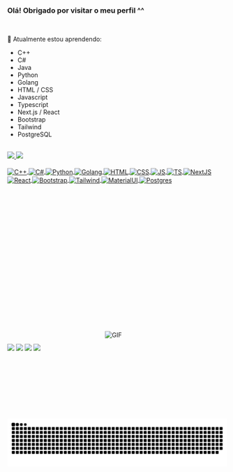 ### Olá! Obrigado por visitar o meu perfil ^^

<br>

  🌱 Atualmente estou aprendendo:
   * C++
   * C#
   * Java
   * Python
   * Golang
   * HTML / CSS
   * Javascript
   * Typescript
   * Next.js / React
   * Bootstrap
   * Tailwind
   * PostgreSQL

<br>

<div>
  <a href="https://github.com/GabrielVitorGL">
    <img height="180em" src="https://readme-stats-git-main-gabrielvitorgls-projects.vercel.app/api?username=GabrielVitorGL&show_icons=true&theme=github_dark&include_all_commits=true&count_private=true"/>
  <img height="180em" src="https://readme-stats-git-main-gabrielvitorgls-projects.vercel.app/api/top-langs/?username=GabrielVitorGL&layout=compact&langs_count=7&theme=github_dark&include_all_commits=true&count_private=true"/>
</div>
  
<div style="display: inline_block"><br>
  <img align="center" alt="C++" height="35" width="45" src="https://cdn.jsdelivr.net/gh/devicons/devicon/icons/cplusplus/cplusplus-original.svg">
  <img align="center" alt="C#" height="35" width="45" src="https://cdn.jsdelivr.net/gh/devicons/devicon/icons/csharp/csharp-original.svg">
  <img align="center" alt="Python" height="35" width="45" src="https://cdn.jsdelivr.net/gh/devicons/devicon/icons/python/python-original.svg">
  <img align="center" alt="Golang" height="35" width="45" src="https://cdn.jsdelivr.net/gh/devicons/devicon/icons/go/go-original-wordmark.svg">
  <img align="center" alt="HTML" height="35" width="45" src="https://cdn.jsdelivr.net/gh/devicons/devicon/icons/html5/html5-original.svg">
  <img align="center" alt="CSS" height="35" width="45" src="https://cdn.jsdelivr.net/gh/devicons/devicon/icons/css3/css3-original.svg">
  <img align="center" alt="JS" height="35" width="45" src="https://cdn.jsdelivr.net/gh/devicons/devicon/icons/javascript/javascript-original.svg">
  <img align="center" alt="TS" height="35" width="45" src="https://cdn.jsdelivr.net/gh/devicons/devicon/icons/typescript/typescript-original.svg">
  <img align="center" alt="NextJS" height="35" width="45" src="https://cdn.jsdelivr.net/gh/devicons/devicon@latest/icons/nextjs/nextjs-original.svg" />
  <img align="center" alt="React" height="35" width="45" src="https://cdn.jsdelivr.net/gh/devicons/devicon@latest/icons/react/react-original.svg" />
  <img align="center" alt="Bootstrap" height="35" width="45" src="https://cdn.jsdelivr.net/gh/devicons/devicon/icons/bootstrap/bootstrap-original.svg" >
  <img align="center" alt="Tailwind" height="35" width="45" src="https://cdn.jsdelivr.net/gh/devicons/devicon@latest/icons/tailwindcss/tailwindcss-original.svg" >
  <img align="center" alt="MaterialUI" height="35" width="45" src="https://cdn.jsdelivr.net/gh/devicons/devicon/icons/materialui/materialui-original.svg" >
  <img align="center" alt="Postgres" height="35" width="45" src="https://cdn.jsdelivr.net/gh/devicons/devicon/icons/postgresql/postgresql-original.svg">
</div>
<div style="display: inline_block;margin-top: 20rem"><br>
  <img align="right" alt="GIF" height="200" width="280" src="https://github.com/GabrielVitorGL/GabrielVitorGL/blob/main/GIF_v2.gif?raw=true">
</div>
  
##
  
<div> 
 <a href = "https://www.linkedin.com/in/gabriel-vitor-grossi-louren%C3%A7o-285311276/"><img src="https://img.shields.io/badge/LinkedIn-0077B5?style=for-the-badge&logo=linkedin&logoColor=white" target="_blank"></a>
 <a href = "mailto:gabrielvitorcom@hotmail.com"><img src="https://img.shields.io/badge/Gmail-D14836?style=for-the-badge&logo=gmail&logoColor=white" target="_blank"></a>
 <a href="https://discordapp.com/users/232177678172684289/" target="_blank"><img src="https://img.shields.io/badge/Discord-7289DA?style=for-the-badge&logo=discord&logoColor=white" target="_blank"></a> 
 <a href = "https://wa.me/5511910449191"><img src="https://img.shields.io/badge/WhatsApp-25D366?style=for-the-badge&logo=whatsapp&logoColor=white" target="_blank"></a>
 

<picture>
  <source
    media="(prefers-color-scheme: dark)"
    srcset="https://raw.githubusercontent.com/GabrielVitorGL/GabrielVitorGL/output/github-contribution-grid-snake-dark.svg"
  />
  <source
    media="(prefers-color-scheme: light)"
    srcset="https://raw.githubusercontent.com/GabrielVitorGL/GabrielVitorGL/output/github-contribution-grid-snake.svg"
  />
  <img
    alt="github contribution grid snake animation"
    src="https://raw.githubusercontent.com/GabrielVitorGL/GabrielVitorGL/output/github-contribution-grid-snake.svg"
  />
</picture>
 
</div>

  
